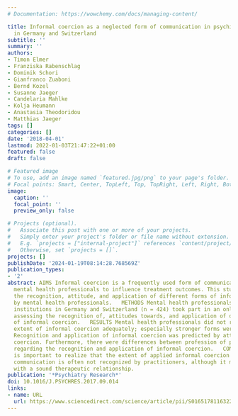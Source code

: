 ```yaml
---
# Documentation: https://wowchemy.com/docs/managing-content/

title: Informal coercion as a neglected form of communication in psychiatric settings
  in Germany and Switzerland
subtitle: ''
summary: ''
authors:
- Timon Elmer
- Franziska Rabenschlag
- Dominik Schori
- Gianfranco Zuaboni
- Bernd Kozel
- Susanne Jaeger
- Candelaria Mahlke
- Kolja Heumann
- Anastasia Theodoridou
- Matthias Jaeger
tags: []
categories: []
date: '2018-04-01'
lastmod: 2022-01-03T21:47:22+01:00
featured: false
draft: false

# Featured image
# To use, add an image named `featured.jpg/png` to your page's folder.
# Focal points: Smart, Center, TopLeft, Top, TopRight, Left, Right, BottomLeft, Bottom, BottomRight.
image:
  caption: ''
  focal_point: ''
  preview_only: false

# Projects (optional).
#   Associate this post with one or more of your projects.
#   Simply enter your project's folder or file name without extension.
#   E.g. `projects = ["internal-project"]` references `content/project/deep-learning/index.md`.
#   Otherwise, set `projects = []`.
projects: []
publishDate: '2024-01-19T08:14:28.768569Z'
publication_types:
- '2'
abstract: AIMS Informal coercion is a frequently used form of communication among
  mental health professionals to influence treatment outcomes. This study investigates
  the recognition, attitude, and application of different forms of informal coercion
  by mental health professionals.   METHODS Mental health professionals of five psychiatric
  institutions in Germany and Switzerland (n = 424) took part in an online survey
  assessing the recognition of, attitudes towards, and application of different forms
  of informal coercion.   RESULTS Mental health professionals did not recognize the
  extent of informal coercion adequately; especially stronger forms were underestimated.
  Recognition and application of informal coercion was predicted by attitudes towards
  coercion. Furthermore, there were differences between profession of participants
  regarding the recognition and application of informal coercion.   CONCLUSIONS It
  is important to realize that the extent of applied informal coercion in therapeutic
  communication is often not recognized by practitioners, although it might interfere
  with a sound therapeutic relationship.
publication: '*Psychiatry Research*'
doi: 10.1016/J.PSYCHRES.2017.09.014
links:
- name: URL
  url: https://www.sciencedirect.com/science/article/pii/S0165178116322107
---
```

